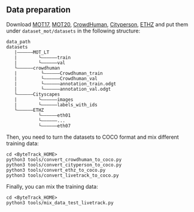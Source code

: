 ## Data preparation

Download [MOT17](https://motchallenge.net/), [MOT20](https://motchallenge.net/), [CrowdHuman](https://www.crowdhuman.org/), [Cityperson](https://github.com/Zhongdao/Towards-Realtime-MOT/blob/master/DATASET_ZOO.md), [ETHZ](https://github.com/Zhongdao/Towards-Realtime-MOT/blob/master/DATASET_ZOO.md) and put them under `dataset_mot/datasets` in the following structure:
```
data_path
datasets
   |——————MOT_LT
   |        └——————train
   |        └——————val
   └——————crowdhuman
   |         └——————Crowdhuman_train
   |         └——————Crowdhuman_val
   |         └——————annotation_train.odgt
   |         └——————annotation_val.odgt
   └——————Cityscapes
   |        └——————images
   |        └——————labels_with_ids
   └——————ETHZ
            └——————eth01
            └——————...
            └——————eth07
```

Then, you need to turn the datasets to COCO format and mix different training data:

```shell
cd <ByteTrack_HOME>
python3 tools/convert_crowdhuman_to_coco.py
python3 tools/convert_cityperson_to_coco.py
python3 tools/convert_ethz_to_coco.py
python3 tools/convert_livetrack_to_coco.py
```
Finally, you can mix the training data:

```shell
cd <ByteTrack_HOME>
python3 tools/mix_data_test_livetrack.py
```

